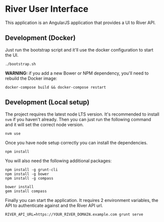 # River User Interface

This application is an AngularJS application that provides a UI to River API.

## Development (Docker)

Just run the bootstrap script and it'll use the docker configuration to start the UI.
```
./bootstrap.sh
```

**WARNING:** if you add a new Bower or NPM dependency, you'll need to rebuild the Docker image:
```
docker-compose build && docker-compose restart
```

## Development (Local setup)

The project requires the latest node LTS version. It's recommended to install `nvm` if you haven't already.
Then you can just run the following command and it will set the correct node version.
```
nvm use
```

Once you have node setup correctly you can install the dependencies.
```
npm install
```

You will also need the following additional packages:
```
npm install -g grunt-cli
npm install -g bower
npm install -g compass

bower install
gem install compass
```

Finally you can start the application. It requires 2 environment variables, the API to authenticate against and the River API url.
```
RIVER_API_URL=https://YOUR_RIVER_DOMAIN.example.com grunt serve
```
